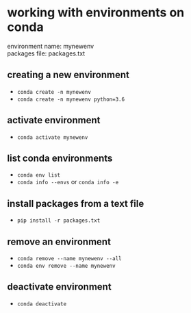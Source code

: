 # working with environments on conda

environment name: mynewenv \
packages file: packages.txt

## creating a new environment

- `conda create -n mynewenv`
- `conda create -n mynewenv python=3.6`

## activate environment
- `conda activate mynewenv`

## list conda environments
- `conda env list` 
- `conda info --envs` or `conda info -e`

## install packages from a text file
- `pip install -r packages.txt`

## remove an environment
- `conda remove --name mynewenv --all`
- `conda env remove --name mynewenv`

## deactivate environment
- `conda deactivate`